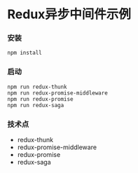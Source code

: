 Redux异步中间件示例
===

### 安装
    npm install

### 启动
    npm run redux-thunk
    npm run redux-promise-middleware
    npm run redux-promise
    npm run redux-saga
    

### 技术点
*   redux-thunk
*   redux-promise-middleware
*   redux-promise
*   redux-saga